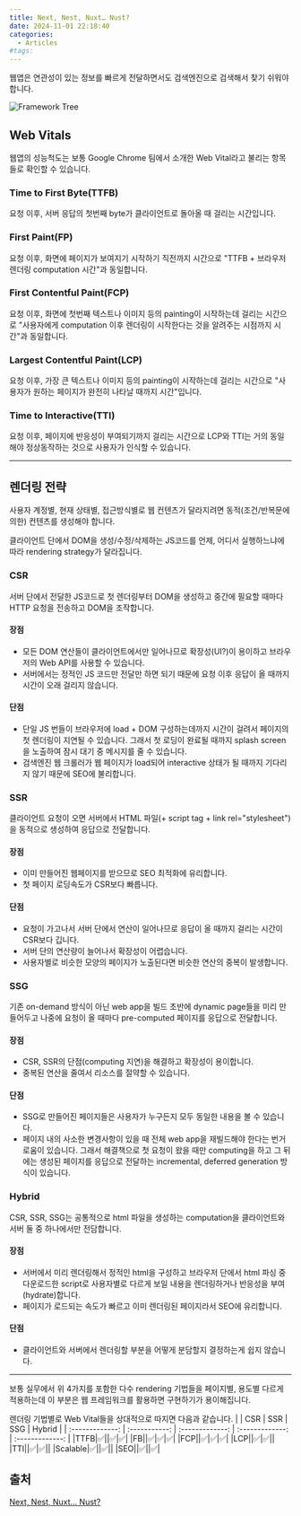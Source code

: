 ```yaml
---
title: Next, Nest, Nuxt… Nust?
date: 2024-11-01 22:18:40
categories:
  - Articles
#tags:
---
```

웹앱은 연관성이 있는 정보를 빠르게 전달하면서도 검색엔진으로 검색해서 찾기 쉬워야 합니다.

![Framework Tree](/images/framework_tree.png)

## Web Vitals

웹앱의 성능척도는 보통 Google Chrome 팀에서 소개한 Web Vital라고 불리는 항목들로 확인할 수 있습니다.

### Time to First Byte(TTFB)

요청 이후, 서버 응답의 첫번째 byte가 클라이언트로 돌아올 때 걸리는 시간입니다.

### First Paint(FP)

요청 이후, 화면에 페이지가 보여지기 시작하기 직전까지 시간으로 "TTFB + 브라우저 렌더링 computation 시간"과 동일합니다.

### First Contentful Paint(FCP)

요청 이후, 화면에 첫번째 텍스트나 이미지 등의 painting이 시작하는데 걸리는 시간으로 "사용자에게 computation 이후 렌더링이 시작한다는 것을 알려주는 시점까지 시간"과 동일합니다.

### Largest Contentful Paint(LCP)

요청 이후, 가장 큰 텍스트나 이미지 등의 painting이 시작하는데 걸리는 시간으로 "사용자가 원하는 페이지가 완전히 나타날 때까지 시간"입니다.

### Time to Interactive(TTI)

요청 이후, 페이지에 반응성이 부여되기까지 걸리는 시간으로 LCP와 TTI는 거의 동일해야 정상동작하는 것으로 사용자가 인식할 수 있습니다.

---

## 렌더링 전략

사용자 계정별, 현재 상태별, 접근방식별로 웹 컨텐츠가 달라지려면 동적(조건/반복문에 의한) 컨텐츠를 생성해야 합니다.

클라이언트 단에서 DOM을 생성/수정/삭제하는 JS코드를 언제, 어디서 실행하느냐에 따라 rendering strategy가 달라집니다.

### CSR

서버 단에서 전달한 JS코드로 첫 렌더링부터 DOM을 생성하고 중간에 필요할 때마다 HTTP 요청을 전송하고 DOM을 조작합니다.

#### 장점

- 모든 DOM 연산들이 클라이언트에서만 일어나므로 확장성(UI?)이 용이하고 브라우저의 Web API를 사용할 수 있습니다.
- 서버에서는 정적인 JS 코드만 전달만 하면 되기 때문에 요청 이후 응답이 올 때까지 시간이 오래 걸리지 않습니다.

#### 단점

- 단일 JS 번들이 브라우저에 load + DOM 구성하는데까지 시간이 걸려서 페이지의 첫 렌더링이 지연될 수 있습니다. 그래서 첫 로딩이 완료될 때까지 splash screen을 노출하여 잠시 대기 중 메시지를 줄 수 있습니다.
- 검색엔진 웹 크롤러가 웹 페이지가 load되어 interactive 상태가 될 때까지 기다리지 않기 때문에 SEO에 불리합니다.

### SSR

클라이언트 요청이 오면 서버에서 HTML 파일(+ script tag + link rel="stylesheet")을 동적으로 생성하여 응답으로 전달합니다.

#### 장점

- 이미 만들어진 웹페이지를 받으므로 SEO 최적화에 유리합니다.
- 첫 페이지 로딩속도가 CSR보다 빠릅니다.

#### 단점

- 요청이 가고나서 서버 단에서 연산이 일어나므로 응답이 올 때까지 걸리는 시간이 CSR보다 깁니다.
- 서버 단의 연산량이 늘어나서 확장성이 어렵습니다.
- 사용자별로 비슷한 모양의 페이지가 노출된다면 비슷한 연산의 중복이 발생합니다.

### SSG

기존 on-demand 방식이 아닌 web app을 빌드 초반에 dynamic page들을 미리 만들어두고 나중에 요청이 올 때마다 pre-computed 페이지를 응답으로 전달합니다.

#### 장점

- CSR, SSR의 단점(computing 지연)을 해결하고 확장성이 용이합니다.
- 중복된 연산을 줄여서 리소스를 절약할 수 있습니다.

#### 단점

- SSG로 만들어진 페이지들은 사용자가 누구든지 모두 동일한 내용을 볼 수 있습니다.
- 페이지 내의 사소한 변경사항이 있을 때 전체 web app을 재빌드해야 한다는 번거로움이 있습니다. 그래서 해결책으로 첫 요청이 왔을 때만 computing을 하고 그 뒤에는 생성된 페이지를 응답으로 전달하는 incremental, deferred generation 방식이 있습니다.

### Hybrid

CSR, SSR, SSG는 공통적으로 html 파일을 생성하는 computation을 클라이언트와 서버 둘 중 하나에서만 전담합니다.

#### 장점

- 서버에서 미리 렌더링해서 정적인 html을 구성하고 브라우저 단에서 html 파싱 중 다운로드한 script로 사용자별로 다르게 보일 내용을 렌더링하거나 반응성을 부여(hydrate)합니다.
- 페이지가 로드되는 속도가 빠르고 이미 렌더링된 페이지라서 SEO에 유리합니다.

#### 단점

- 클라이언트와 서버에서 렌더링할 부분을 어떻게 분담할지 결정하는게 쉽지 않습니다.

---

보통 실무에서 위 4가지를 포함한 다수 rendering 기법들을 페이지별, 용도별 다르게 적용하는데 이 부분은 웹 프레임워크를 활용하면 구현하기가 용이해집니다.

렌더링 기법별로 Web Vital들을 상대적으로 따지면 다음과 같습니다.
| | CSR | SSR | SSG | Hybrid |
| :-------------: | :-----------: | :-------------: | :-------------: | :-------------: |
|TTFB|✅||✅|✅|
|FB||✅|✅|✅|
|FCP||✅|✅|✅|
|LCP||✅|✅||
|TTI||✅|✅||
|Scalable|✅||✅||
|SEO||✅||✅|

## 출처

[Next, Nest, Nuxt… Nust?](https://www.twilio.com/blog/comparing-nextjs-nestjs-nuxt-gatsby)
